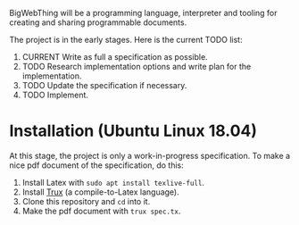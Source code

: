 BigWebThing will be a programming language, interpreter and tooling for creating and sharing programmable documents.

The project is in the early stages.  Here is the current TODO list:

1. CURRENT Write as full a specification as possible.
2. TODO Research implementation options and write plan for the implementation.
3. TODO Update the specification if necessary.
3. TODO Implement.

# Installation (Ubuntu Linux 18.04)

At this stage, the project is only a work-in-progress specification. To make a nice pdf document of the specification, do this:

1. Install Latex with ```sudo apt install texlive-full```.
1. Install [Trux](https://github.com/8n8/trux) (a compile-to-Latex language).
2. Clone this repository and ```cd``` into it.
3. Make the pdf document with ```trux spec.tx```.
